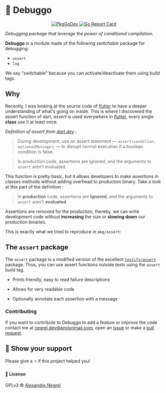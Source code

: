 # :small_red_triangle: Debuggo


<p align="center">
	<a href="https://pkg.go.dev/github.com/negrel/debuggo">
		<img alt="PkgGoDev" src="https://pkg.go.dev/badge/github.com/negrel/debuggo">
	</a>
	<a href="https://goreportcard.com/report/github.com/negrel/debuggo">
		<img alt="Go Report Card" src="https://goreportcard.com/badge/github.com/negrel/debuggo">
	</a>
</p>

*Debugging package that leverage the power of conditional compilation.*

**Debuggo** is a module made of the following *switchable* package for debugging:
- `assert`
- `log`

We say "switchable" because you can activate/deactivate them using build tags. 

## Why

Recently, I was looking at the source code of [flutter](https://flutter.dev/) to have a deeper understanding of what's
going on inside. This is where I discovered the assert function of dart, *assert* is used everywhere in
[flutter](https://flutter.dev/), every single **class** use it at least once.

*Definition of assert from [dart.dev](https://dart.dev/guides/language/language-tour#assert)* :

> During development, use an assert statement — `assert(condition, optionalMessage)`; — to disrupt normal execution if a
> boolean condition is false.

> In production code, assertions are ignored, and the arguments to `assert` aren’t evaluated.

This function is pretty basic, but it allows developers to make assertions in classes methods without adding overhead
to production binary. Take a look at this part of the definition :

>In **production** code, assertions are **ignored**, and the arguments to `assert` aren’t **evaluated**.

Assertions are removed for the production, thereby, we can write development code without **increasing** the size or
**slowing down** our production binaries.

This is exactly what we tried to reproduce in `pkg/assert`:

## The `assert` package
The `assert` package is a modified version of the excellent [`testify/assert`](https://github.com/stretchr/testify)
package. Thus, you can use assert functions outside tests using the `assert` build tag. 

- Prints friendly, easy to read failure descriptions  

- Allows for very readable code
- Optionally annotate each assertion with a message

### Contributing
If you want to contribute to Debuggo to add a feature or improve the code contact me at
[negrel.dev@protonmail.com](mailto:negrel.dev@protonmail.com), open an [issue](https://github.com/negrel/debuggo/issues)
or make a [pull request](https://github.com/negrel/debuggo/pulls).

## :stars: Show your support
Please give a :star: if this project helped you!

#### :scroll: License
GPLv3 © [Alexandre Negrel](https://www.negrel.dev)
